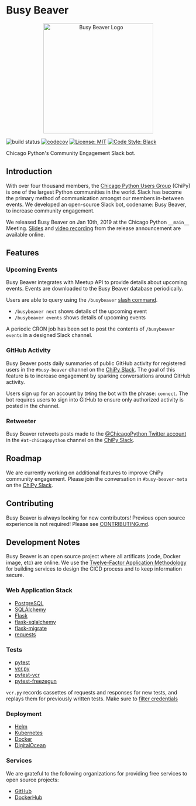 # Busy Beaver

<p align="center"><img src="assets/logo.png" alt="Busy Beaver Logo" width=300 /></p>

![build status](https://github.com/busy-beaver-dev/busy-beaver/workflows/build/badge.svg?branch=master&event=push)
[![codecov](https://codecov.io/gh/busy-beaver-dev/busy-beaver/branch/master/graph/badge.svg)](https://codecov.io/gh/busy-beaver-dev/busy-beaver)
[![License: MIT](https://img.shields.io/badge/License-MIT-red.svg)](https://opensource.org/licenses/MIT)
[![Code Style: Black](https://img.shields.io/badge/code%20style-black-000000.svg)](https://github.com/ambv/black)

Chicago Python's Community Engagement Slack bot.

## Introduction

With over four thousand members, the [Chicago Python Users Group](https://www.chipy.org/) (ChiPy) is one of the largest Python communities in the world. Slack has become the primary method of communication amongst our members in-between events. We developed an open-source Slack bot, codename: Busy Beaver, to increase community engagement.

We released Busy Beaver on Jan 10th, 2019 at the Chicago Python `__main__` Meeting. [Slides](http://bit.ly/busy-beaver) and [video recording](https://www.youtube.com/watch?v=7dBESR_x7Kc) from the release announcement are available online.

## Features

### Upcoming Events

Busy Beaver integrates with Meetup API to provide details about upcoming events. Events are downloaded to the Busy Beaver database periodically.

Users are able to query using the `/busybeaver` [slash command](https://api.slack.com/slash-commands).

- `/busybeaver next` shows details of the upcoming event
- `/busybeaver events` shows details of upcoming events

A periodic CRON job has been set to post the contents of `/busybeaver events` in a designed Slack channel.

### GitHub Activity

Busy Beaver posts daily summaries of public GitHub activity for registered users in the `#busy-beaver` channel on the [ChiPy Slack](https://chipy.slack.com/). The goal of this feature is to increase engagement by sparking conversations around GitHub activity.

Users sign up for an account by `DM`ing the bot with the phrase: `connect`. The bot requires users to sign into GitHub to ensure only authorized activity is posted in the channel.

### Retweeter

Busy Beaver retweets posts made to the [@ChicagoPython Twitter account](https://twitter.com/ChicagoPython) in the `#at-chicagopython` channel on the [ChiPy Slack](https://chipy.slack.com/).

## Roadmap

We are currently working on additional features to improve ChiPy community engagement. Please join the conversation in `#busy-beaver-meta` on the [ChiPy Slack](https://chipy.slack.com/).

## Contributing

Busy Beaver is always looking for new contributors! Previous open source experience is not required! Please see [CONTRIBUTING.md](CONTRIBUTING.md).

## Development Notes

Busy Beaver is an open source project where all artificats (code, Docker image, etc) are online. We use the [Twelve-Factor Application Methodology](https://12factor.net) for building services to design the CICD process and to keep information secure.

### Web Application Stack

- [PostgreSQL](https://www.postgresql.org/)
- [SQLAlchemy](https://www.sqlalchemy.org/)
- [Flask](http://flask.pocoo.org/)
- [flask-sqlalchemy](http://flask-sqlalchemy.pocoo.org/)
- [flask-migrate](https://flask-migrate.readthedocs.io/en/latest/)
- [requests](https://github.com/requests/requests)

### Tests

- [pytest](https://github.com/pytest-dev/pytest)
- [vcr.py](https://github.com/kevin1024/vcrpy)
- [pytest-vcr](https://github.com/ktosiek/pytest-vcr)
- [pytest-freezegun](https://github.com/ktosiek/pytest-freezegun)

`vcr.py` records cassettes of requests and responses for new tests, and replays them for previously written tests. Make sure to [filter credentials](https://vcrpy.readthedocs.io/en/latest/advanced.html#filter-information-from-http-headers)

### Deployment

- [Helm](https://helm.sh/)
- [Kubernetes](https://kubernetes.io/)
- [Docker](https://hub.docker.com/search/?type=edition&offering=community)
- [DigitalOcean](https://www.digitalocean.com)

### Services

We are grateful to the following organizations for providing free services to open source projects:

- [GitHub](https://github.com)
- [DockerHub](https://hub.docker.com)
